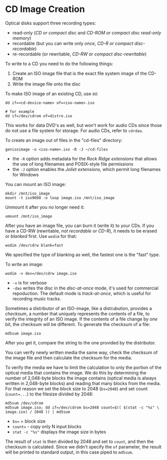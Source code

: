 # CD Image Creation

Optical disks support three recording types:
- read-only (*CD or compact disc* and *CD-ROM or compact disc read-only
  memory*)
- recordable (but you can write only *once*, *CD-R or compact disc-recordable*)
- re-recordable (or rewritable, *CD-RW or compact disc-rewritable*)

To write to a CD you need to do the following things:
1. Create an ISO image file that is the exact file system image of the CD-ROM
1. Write the image file onto the disc

To make ISO image of an existing CD, use `dd`:

    dd if=<cd-device-name> of=<iso-name>.iso

    # for example
    dd if=/dev/cdrom of=distro.iso

This works for data DVD's as well, but won't work for audio CDs since those do
not use a file system for storage. For audio CDs, refer to `cdrdao`.

To create an image out of files in the "cd-files" directory:

    genisoimage -o <iso-name>.iso -R -J ~/cd-files

- the `-R` option adds metadata for the *Rock Ridge extensions* that allows the
  use of long filenames and POSIX-style file permissions
- the `-J` option enables the *Joliet extensions*, which permit long filenames
  for Windows

You can mount an ISO image:

    mkdir /mnt/iso_image
    mount -t iso9660 -o loop image.iso /mnt/iso_image

Unmount it after you no longer need it:

    umount /mnt/iso_image

After you have an image file, you can burn it (write it) to your CDs. If you
have a CD-RW (rewritable, *not recordable or CD-R*), it needs to be erased or
*blanked* first. Use `wodim` for that:

    wodim /dev/cdrw blank=fast

We specified the type of blanking as well, the fastest one is the "fast" type.

To write an image:

    wodim -v dev=/dev/cdrw image.iso

- `-v` is for verbose
- `-dao` writes the disc in the *disc-at-once* mode, it's used for commercial
  repoduction. The default mode is *track-at-once*, which is useful for
  recording music tracks.

Sometimes a distributor of an ISO-image, like a distrubution, provides a
*checksum*, a number that uniquely represents the contents of a file, to verify
the integrity of an ISO image. If the contents of a file change by *one* bit,
the checksum will be different. To generate the checksum of a file:

    md5sum image.iso

After you get it, compare the string to the one provided by the distributor.

You can verify newly written media the same way, check the checksum of the
image file and then calculate the checksum for the media.

To verify the media we have to limit the calculation to only the portion of the
optical media that contains the image. We do this by determining the number of
2,048-byte blocks the image contains (optical media is always written in
2,048-byte blocks) and reading that many blocks from the media. For that reason
we set the block size to 2048 (`bs=2048`) and set count (`count=...`) to the
filesize divided by 2048:

    md5sum /dev/cdrom
    md5sum image.iso; dd if=/dev/cdrom bs=2048 count=$(( $(stat -c "%s" \
    image.iso) / 2048 )) | md5sum

- `bs=` = block size
- `count=` - copy only N input blocks
- `stat -c "%s"` displays the image size in bytes

The result of `stat` is then divided by 2048 and set to `count`, and then the
checksum is calculated. Since we didn't specify the `of` parameter, the result
will be printed to standard output, in this case piped to `md5sum`.
